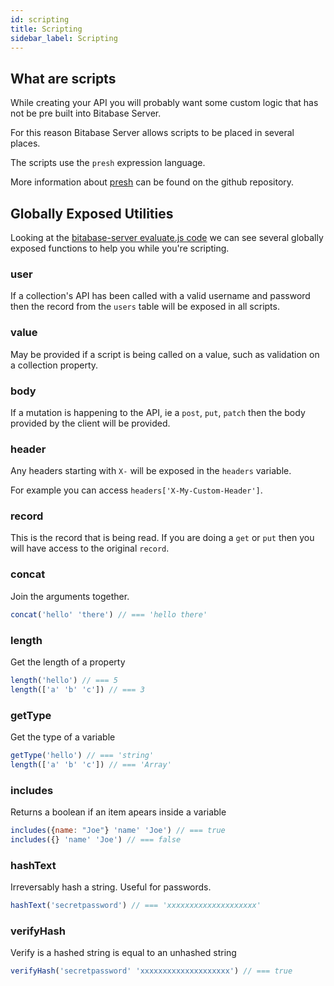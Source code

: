 ```yaml
---
id: scripting
title: Scripting
sidebar_label: Scripting
---
```


## What are scripts
While creating your API you will probably want some custom logic that has not be
pre built into Bitabase Server.

For this reason Bitabase Server allows scripts to be placed in several places.

The scripts use the `presh` expression language.

More information about [presh](https://github.com/korynunn/presh) can be found on the github repository.


## Globally Exposed Utilities
Looking at the [bitabase-server evaluate.js code](https://github.com/bitabase/bitabase-server/blob/master/modules/evaluate.js)
we can see several globally exposed functions to help you while you're scripting.

### user
If a collection's API has been called with a valid username and password then the
record from the `users` table will be exposed in all scripts.

### value
May be provided if a script is being called on a value, such as validation on a collection property.

### body
If a mutation is happening to the API, ie a `post`, `put`, `patch` then the body provided by the client
will be provided.

### header
Any headers starting with `X-` will be exposed in the `headers` variable.

For example you can access `headers['X-My-Custom-Header']`.

### record
This is the record that is being read. If you are doing a `get` or `put` then you will have access
to the original `record`.

### concat
Join the arguments together.

```javascript
concat('hello' 'there') // === 'hello there'
```

### length
Get the length of a property

```javascript
length('hello') // === 5
length(['a' 'b' 'c']) // === 3
```

### getType
Get the type of a variable

```javascript
getType('hello') // === 'string'
length(['a' 'b' 'c']) // === 'Array'
```

### includes
Returns a boolean if an item apears inside a variable

```javascript
includes({name: "Joe"} 'name' 'Joe') // === true
includes({} 'name' 'Joe') // === false
```

### hashText
Irreversably hash a string. Useful for passwords.

```javascript
hashText('secretpassword') // === 'xxxxxxxxxxxxxxxxxxxx'
```

### verifyHash
Verify is a hashed string is equal to an unhashed string

```javascript
verifyHash('secretpassword' 'xxxxxxxxxxxxxxxxxxxx') // === true
```
